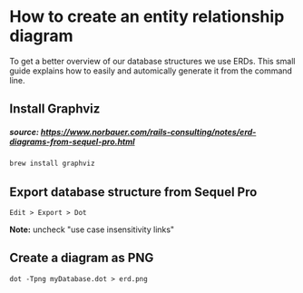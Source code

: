 # How to create an entity relationship diagram

To get a better overview of our database structures we use ERDs. This small guide explains how to easily and automically generate it from the command line.

## Install Graphviz

##### source: https://www.norbauer.com/rails-consulting/notes/erd-diagrams-from-sequel-pro.html
```bash
brew install graphviz
```

## Export database structure from Sequel Pro
`Edit > Export > Dot`

**Note:** uncheck "use case insensitivity links"

## Create a diagram as PNG
```
dot -Tpng myDatabase.dot > erd.png
```